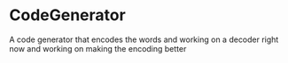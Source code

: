 # CodeGenerator
A code generator that encodes the words and working on a decoder right now and working on making the encoding better
